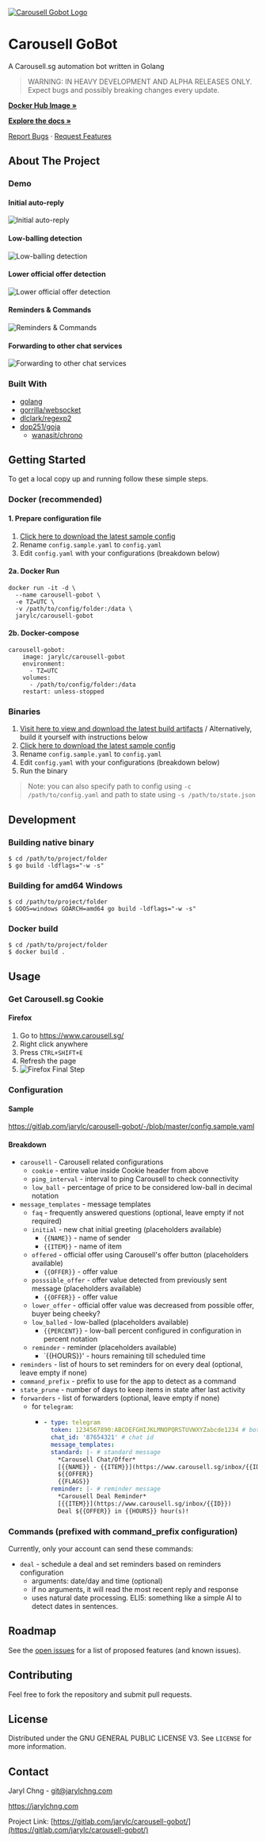 [![Carousell Gobot Logo](carousell-gobot.png)](https://gitlab.com/jarylc/carousell-gobot)

# Carousell GoBot
A Carousell.sg automation bot written in Golang
> WARNING: IN HEAVY DEVELOPMENT AND ALPHA RELEASES ONLY. Expect bugs and possibly breaking changes every update.

[**Docker Hub Image »**](https://hub.docker.com/r/jarylc/carousell-gobot)

[**Explore the docs »**](https://gitlab.com/jarylc/carousell-gobot)

[Report Bugs](https://gitlab.com/jarylc/carousell-gobot/-/issues/new?issuable_template=Bug)
· [Request Features](https://gitlab.com/jarylc/carousell-gobot/-/issues/new?issuable_template=Feature%20Request)


## About The Project
### Demo
#### Initial auto-reply
![Initial auto-reply](readme/demo-initial.gif)
#### Low-balling detection
![Low-balling detection](readme/demo-lowball.gif)
#### Lower official offer detection
![Lower official offer detection](readme/demo-loweroffer.gif)
#### Reminders & Commands
![Reminders & Commands](readme/demo-reminder.jpg)
#### Forwarding to other chat services
![Forwarding to other chat services](readme/demo-forwarding.jpg)
### Built With
* [golang](https://golang.org/)
* [gorrilla/websocket](https://github.com/gorilla/websocket)
* [dlclark/regexp2](https://github.com/dlclark/regexp2)
* [dop251/goja](https://github.com/dop251/goja)
    * [wanasit/chrono](https://github.com/wanasit/chrono)


## Getting Started
To get a local copy up and running follow these simple steps.
### Docker (recommended)
#### 1. Prepare configuration file
1. [Click here to download the latest sample config](https://gitlab.com/jarylc/carousell-gobot/-/raw/master/config.sample.yaml?inline=false)
2. Rename `config.sample.yaml` to `config.yaml`
3. Edit `config.yaml` with your configurations (breakdown below)
#### 2a. Docker Run
```shell
docker run -it -d \
  --name carousell-gobot \
  -e TZ=UTC \
  -v /path/to/config/folder:/data \
  jarylc/carousell-gobot
```
#### 2b. Docker-compose
```docker-compose
carousell-gobot:
    image: jarylc/carousell-gobot
    environment:
      - TZ=UTC
    volumes:
      - /path/to/config/folder:/data
    restart: unless-stopped
```


### Binaries
1. [Visit here to view and download the latest build artifacts](https://gitlab.com/jarylc/carousell-gobot/-/jobs/artifacts/master/browse?job=build) / Alternatively, build it yourself with instructions below
2. [Click here to download the latest sample config](https://gitlab.com/jarylc/carousell-gobot/-/raw/master/config.sample.yaml?inline=false)
3. Rename `config.sample.yaml` to `config.yaml`
4. Edit `config.yaml` with your configurations (breakdown below)
5. Run the binary
> Note: you can also specify path to config using `-c /path/to/config.yaml` and path to state using `-s /path/to/state.json`


## Development
### Building native binary
```shell
$ cd /path/to/project/folder
$ go build -ldflags="-w -s"
```
### Building for amd64 Windows
```shell
$ cd /path/to/project/folder
$ GOOS=windows GOARCH=amd64 go build -ldflags="-w -s"
```
### Docker build
```shell
$ cd /path/to/project/folder
$ docker build .
```

## Usage
### Get Carousell.sg Cookie
#### Firefox
1. Go to https://www.carousell.sg/
2. Right click anywhere
3. Press `CTRL+SHIFT+E`
4. Refresh the page
5. ![Firefox Final Step](readme/cookie-firefox.png)
### Configuration
#### Sample
https://gitlab.com/jarylc/carousell-gobot/-/blob/master/config.sample.yaml
#### Breakdown
- `carousell` - Carousell related configurations
  - `cookie` - entire value inside Cookie header from above
  - `ping_interval` - interval to ping Carousell to check connectivity
  - `low_ball` - percentage of price to be considered low-ball in decimal notation
- `message_templates` - message templates
  - `faq` - frequently answered questions (optional, leave empty if not required)
  - `initial` - new chat initial greeting (placeholders available)
    - `{{NAME}}` - name of sender
    - `{{ITEM}}` - name of item
  - `offered` - official offer using Carousell's offer button (placeholders available)
    - `{{OFFER}}` - offer value
  - `posssible_offer` - offer value detected from previously sent message (placeholders available)
    - `{{OFFER}}` - offer value
  - `lower_offer` - official offer value was decreased from possible offer, buyer being cheeky?
  - `low_balled` - low-balled (placeholders available)
    - `{{PERCENT}}` - low-ball percent configured in configuration in percent notation
  - `reminder` - reminder (placeholders available)
    - `{{HOURS}}' - hours remaining till scheduled time
- `reminders` - list of hours to set reminders for on every deal (optional, leave empty if none)
- `command_prefix` - prefix to use for the app to detect as a command
- `state_prune` - number of days to keep items in state after last activity
- `forwarders` - list of forwarders (optional, leave empty if none)
  - for `telegram`:
    - ```yaml
      - type: telegram
        token: 1234567890:ABCDEFGHIJKLMNOPQRSTUVWXYZabcde1234 # bot token
        chat_id: '87654321' # chat id
        message_templates:
        standard: |- # standard message
          *Carousell Chat/Offer*
          [{{NAME}} - {{ITEM}}](https://www.carousell.sg/inbox/{{ID}})
          ${{OFFER}}
          {{FLAGS}}
        reminder: |- # reminder message
          *Carousell Deal Reminder*
          [{{ITEM}}](https://www.carousell.sg/inbox/{{ID}})
          Deal ${{OFFER}} in {{HOURS}} hour(s)!
      ```
### Commands (prefixed with command_prefix configuration)
Currently, only your account can send these commands:
- `deal` - schedule a deal and set reminders based on reminders configuration
  - arguments: date/day and time (optional)
  - if no arguments, it will read the most recent reply and response
  - uses natural date processing. ELI5: something like a simple AI to detect dates in sentences.

## Roadmap
See the [open issues](https://gitlab.com/jarylc/carousell-gobot/-/issues) for a list of proposed features (and known
issues).


## Contributing
Feel free to fork the repository and submit pull requests.


## License
Distributed under the GNU GENERAL PUBLIC LICENSE V3. See `LICENSE` for more information.


## Contact
Jaryl Chng - git@jarylchng.com

https://jarylchng.com

Project Link: [https://gitlab.com/jarylc/carousell-gobot/](https://gitlab.com/jarylc/carousell-gobot/)
